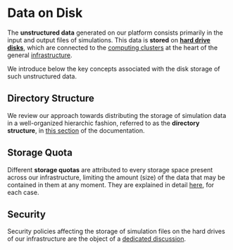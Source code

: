 # Data on Disk

The **unstructured data** generated on our platform consists primarily in the input and output files of simulations. This data is **stored** on **[hard drive disks](../infrastructure/storage.md)**, which are connected to the [computing clusters](../infrastructure/clusters/overview.md) at the heart of the general [infrastructure](../infrastructure/overview.md). 

We introduce below the key concepts associated with the disk storage of such unstructured data.

## Directory Structure

We review our approach towards distributing the storage of simulation data in a well-organized hierarchic fashion, referred to as the **directory structure**, in [this section](directories.md) of the documentation.

## Storage Quota

Different **storage quotas** are attributed to every storage space present across our infrastructure, limiting the amount (size) of the data that may be contained in them at any moment. They are explained in detail [here](quotas.md), for each case. 

## Security

Security policies affecting the storage of simulation files on the hard drives of our infrastructure are the object of a [dedicated discussion](security.md).
